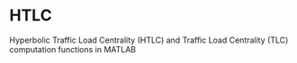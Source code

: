 # HTLC
Hyperbolic Traffic Load Centrality (HTLC) and Traffic Load Centrality (TLC) computation functions in MATLAB
